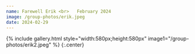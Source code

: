 ```yaml
---
name: Farewell Erik <br>   February 2024
image: /group-photos/erik.jpeg
date: 2024-02-29
---
```


{% include gallery.html style="width:580px;height:580px" image1="/group-photos/erik2.jpeg" %} {:.center}
